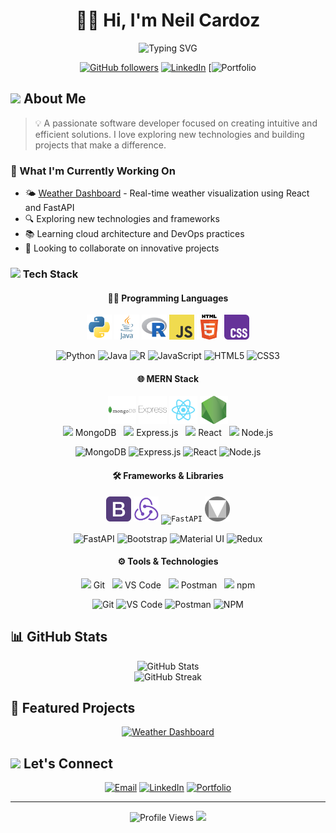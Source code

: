 # <div align="center">👨‍💻 Hi, I'm Neil Cardoz</div>

<div style="text-align: center;">
  <img src="https://readme-typing-svg.demolab.com?font=Fira+Code&weight=600&size=22&duration=3000&pause=1000&color=3F91F7&center=true&vCenter=true&repeat=true&width=500&lines=Full+Stack+Developer+⚡;Software+Engineer+💻;Tech+Enthusiast+🚀" alt="Typing SVG" />
</div>


<!-- Custom CSS for hover effects -->


<div align="center">
  
[![GitHub followers](https://img.shields.io/github/followers/Neil-Cardoz?style=social)](https://github.com/Neil-Cardoz)
[![LinkedIn](https://img.shields.io/badge/LinkedIn-Connect-blue)](https://www.linkedin.com/in/neilcardoz)
[![Portfolio](my-portfoilo-vert.vercel.app)

</div>

## <img src="https://media.giphy.com/media/hvRJCLFzcasrR4ia7z/giphy.gif" width="28"> About Me

> 💡 A passionate software developer focused on creating intuitive and efficient solutions. I love exploring new technologies and building projects that make a difference.

### 🎯 What I'm Currently Working On

- 🌤️ [Weather Dashboard](https://github.com/Neil-Cardoz/Weather-Dashboard) - Real-time weather visualization using React and FastAPI
- 🔍 Exploring new technologies and frameworks
- 📚 Learning cloud architecture and DevOps practices
- 🤝 Looking to collaborate on innovative projects

### <img src="https://media2.giphy.com/media/QssGEmpkyEOhBCb7e1/giphy.gif?cid=ecf05e47a0n3gi1bfqntqmob8g9aid1oyj2wr3ds3mg700bl&rid=giphy.gif" width ="25"> Tech Stack

<div align="center">

#### 👨‍💻 Programming Languages

<div align="center" class="tech-stack">
  <code><img height="40" title="Python" src="https://raw.githubusercontent.com/github/explore/80688e429a7d4ef2fca1e82350fe8e3517d3494d/topics/python/python.png"></code>
  <code><img height="40" title="Java" src="https://raw.githubusercontent.com/github/explore/5b3600551e122a3277c2c5368af2ad5725ffa9a1/topics/java/java.png"></code>
  <code><img height="40" title="R" src="https://raw.githubusercontent.com/github/explore/80688e429a7d4ef2fca1e82350fe8e3517d3494d/topics/r/r.png"></code>
  <code><img height="40" title="JavaScript" src="https://raw.githubusercontent.com/github/explore/80688e429a7d4ef2fca1e82350fe8e3517d3494d/topics/javascript/javascript.png"></code>
  <code><img height="40" title="HTML5" src="https://raw.githubusercontent.com/github/explore/80688e429a7d4ef2fca1e82350fe8e3517d3494d/topics/html/html.png"></code>
  <code><img height="40" title="CSS3" src="https://raw.githubusercontent.com/github/explore/80688e429a7d4ef2fca1e82350fe8e3517d3494d/topics/css/css.png"></code>
</div>

![Python](https://img.shields.io/badge/Python-3776AB?style=for-the-badge&logo=python&logoColor=white)
![Java](https://img.shields.io/badge/Java-ED8B00?style=for-the-badge&logo=openjdk&logoColor=white)
![R](https://img.shields.io/badge/R-276DC3?style=for-the-badge&logo=r&logoColor=white)
![JavaScript](https://img.shields.io/badge/JavaScript-F7DF1E?style=for-the-badge&logo=javascript&logoColor=black)
![HTML5](https://img.shields.io/badge/HTML5-E34F26?style=for-the-badge&logo=html5&logoColor=white)
![CSS3](https://img.shields.io/badge/CSS3-1572B6?style=for-the-badge&logo=css3&logoColor=white)

#### 🌐 MERN Stack

<div align="center" class="tech-stack">
  <code><img height="45" title="MongoDB" src="https://raw.githubusercontent.com/github/explore/80688e429a7d4ef2fca1e82350fe8e3517d3494d/topics/mongodb/mongodb.png"></code>
  <code><img height="45" title="Express.js" src="https://raw.githubusercontent.com/github/explore/80688e429a7d4ef2fca1e82350fe8e3517d3494d/topics/express/express.png"></code>
  <code><img height="45" title="React" src="https://raw.githubusercontent.com/github/explore/80688e429a7d4ef2fca1e82350fe8e3517d3494d/topics/react/react.png"></code>
  <code><img height="45" title="Node.js" src="https://raw.githubusercontent.com/github/explore/80688e429a7d4ef2fca1e82350fe8e3517d3494d/topics/nodejs/nodejs.png"></code>
</div>

<div align="center">
  <img src="https://media.giphy.com/media/kdFc8fubgS31b8DsVu/giphy.gif" width="25"> MongoDB &nbsp;
  <img src="https://media.giphy.com/media/ln7z2eWriiQAllfVcn/giphy.gif" width="25"> Express.js &nbsp;
  <img src="https://media.giphy.com/media/eNAsjO55tPbgaor7ma/giphy.gif" width="25"> React &nbsp;
  <img src="https://media.giphy.com/media/kdFc8fubgS31b8DsVu/giphy.gif" width="25"> Node.js
</div>

![MongoDB](https://img.shields.io/badge/MongoDB-4EA94B?style=for-the-badge&logo=mongodb&logoColor=white)
![Express.js](https://img.shields.io/badge/Express.js-404D59?style=for-the-badge&logo=express&logoColor=white)
![React](https://img.shields.io/badge/React-20232A?style=for-the-badge&logo=react&logoColor=61DAFB)
![Node.js](https://img.shields.io/badge/Node.js-43853D?style=for-the-badge&logo=node.js&logoColor=white)

#### 🛠️ Frameworks & Libraries

<div align="center" class="tech-stack">
  <code><img height="40" title="Bootstrap" src="https://raw.githubusercontent.com/github/explore/80688e429a7d4ef2fca1e82350fe8e3517d3494d/topics/bootstrap/bootstrap.png"></code>
  <code><img height="40" title="Redux" src="https://raw.githubusercontent.com/github/explore/80688e429a7d4ef2fca1e82350fe8e3517d3494d/topics/redux/redux.png"></code>
  <code><img height="40" title="FastAPI" src="https://fastapi.tiangolo.com/img/logo-margin/logo-teal.png"></code>
  <code><img height="40" title="Material UI" src="https://raw.githubusercontent.com/github/explore/80688e429a7d4ef2fca1e82350fe8e3517d3494d/topics/material-design/material-design.png"></code>
</div>

![FastAPI](https://img.shields.io/badge/FastAPI-009688?style=for-the-badge&logo=fastapi&logoColor=white)
![Bootstrap](https://img.shields.io/badge/Bootstrap-563D7C?style=for-the-badge&logo=bootstrap&logoColor=white)
![Material UI](https://img.shields.io/badge/Material_UI-0081CB?style=for-the-badge&logo=material-ui&logoColor=white)
![Redux](https://img.shields.io/badge/Redux-593D88?style=for-the-badge&logo=redux&logoColor=white)

#### ⚙️ Tools & Technologies
<img src="https://media.giphy.com/media/kH1DBkPNyZPOk0BxrM/giphy.gif" width="25"> Git &nbsp;
<img src="https://media.giphy.com/media/IdyAQJVN2kVPNUrojM/giphy.gif" width="25"> VS Code &nbsp;
<img src="https://www.vectorlogo.zone/logos/getpostman/getpostman-icon.svg" width="25"> Postman &nbsp;
<img src="https://media.giphy.com/media/SS8CV2rQdlYNLtBCiF/giphy.gif" width="25"> npm

![Git](https://img.shields.io/badge/Git-F05032?style=for-the-badge&logo=git&logoColor=white)
![VS Code](https://img.shields.io/badge/VS_Code-007ACC?style=for-the-badge&logo=visual-studio-code&logoColor=white)
![Postman](https://img.shields.io/badge/Postman-FF6C37?style=for-the-badge&logo=postman&logoColor=white)
![NPM](https://img.shields.io/badge/npm-CB3837?style=for-the-badge&logo=npm&logoColor=white)

</div>

## 📊 GitHub Stats

<div align="center">
  <img src="https://github-readme-stats.vercel.app/api?username=Neil-Cardoz&show_icons=true&theme=radical" alt="GitHub Stats" />
</div>

<div align="center">
  <img src="https://github-readme-streak-stats.herokuapp.com/?user=Neil-Cardoz&theme=radical" alt="GitHub Streak" />
</div>

## 🌟 Featured Projects

<div align="center">

[![Weather Dashboard](https://github-readme-stats.vercel.app/api/pin/?username=Neil-Cardoz&repo=Weather-Dashboard&theme=radical)](https://github.com/Neil-Cardoz/Weather-Dashboard)


</div>

## <img src="https://media.giphy.com/media/LnQjpWaON8nhr21vNW/giphy.gif" width="40"> Let's Connect

<div align="center">

[![Email](https://img.shields.io/badge/Email-D14836?style=for-the-badge&logo=gmail&logoColor=white)](mailto:neilcardoz1@gmail.com)
[![LinkedIn](https://img.shields.io/badge/LinkedIn-0077B5?style=for-the-badge&logo=linkedin&logoColor=white)](https://www.linkedin.com/in/neilcardoz)
[![Portfolio](https://img.shields.io/badge/Portfolio-000000?style=for-the-badge&logo=About.me&logoColor=white)](https://neil-cardoz.github.io)

</div>

---

<div align="center">
  <img src="https://komarev.com/ghpvc/?username=Neil-Cardoz&color=blueviolet&style=flat-square&label=Profile+Views" alt="Profile Views" />
  
  <img src="https://media.giphy.com/media/7NoNw4pMNTvgc/giphy.gif" width="100" />
</div>
